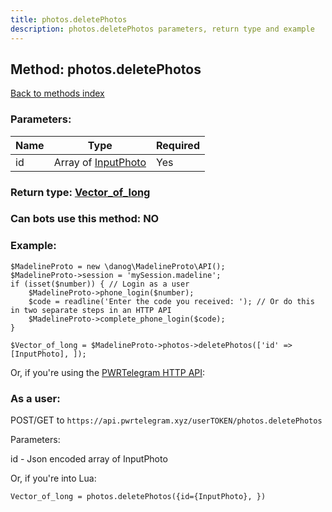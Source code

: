 ```yaml
---
title: photos.deletePhotos
description: photos.deletePhotos parameters, return type and example
---
```

## Method: photos.deletePhotos  
[Back to methods index](index.md)


### Parameters:

| Name     |    Type       | Required |
|----------|---------------|----------|
|id|Array of [InputPhoto](../types/InputPhoto.md) | Yes|


### Return type: [Vector\_of\_long](../types/long.md)

### Can bots use this method: **NO**


### Example:


```
$MadelineProto = new \danog\MadelineProto\API();
$MadelineProto->session = 'mySession.madeline';
if (isset($number)) { // Login as a user
    $MadelineProto->phone_login($number);
    $code = readline('Enter the code you received: '); // Or do this in two separate steps in an HTTP API
    $MadelineProto->complete_phone_login($code);
}

$Vector_of_long = $MadelineProto->photos->deletePhotos(['id' => [InputPhoto], ]);
```

Or, if you're using the [PWRTelegram HTTP API](https://pwrtelegram.xyz):



### As a user:

POST/GET to `https://api.pwrtelegram.xyz/userTOKEN/photos.deletePhotos`

Parameters:

id - Json encoded  array of InputPhoto




Or, if you're into Lua:

```
Vector_of_long = photos.deletePhotos({id={InputPhoto}, })
```

